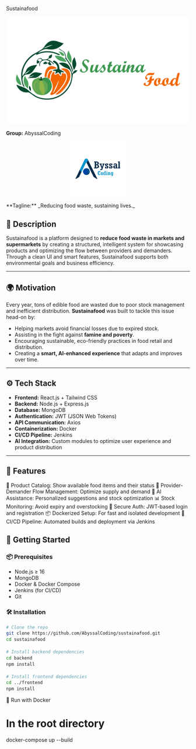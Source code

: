 Sustainafood
<p align="center">
  <a href="" rel="noopener">
  <img src="SustainaFood.png" alt="Sustainafood Logo"></a>
  <br/>
</p>


**Group:** AbyssalCoding  
<p align="center">
  <img src="Abyssal Coding Logo.png" alt="AbyssalCoding Logo" width="150"/>
</p>
**Tagline:** _Reducing food waste, sustaining lives._

## 📝 Description

Sustainafood is a platform designed to **reduce food waste in markets and supermarkets** by creating a structured, intelligent system for showcasing products and optimizing the flow between providers and demanders. Through a clean UI and smart features, Sustainafood supports both environmental goals and business efficiency.

---

## 🌍 Motivation

Every year, tons of edible food are wasted due to poor stock management and inefficient distribution. **Sustainafood** was built to tackle this issue head-on by:

- Helping markets avoid financial losses due to expired stock.
- Assisting in the fight against **famine and poverty**.
- Encouraging sustainable, eco-friendly practices in food retail and distribution.
- Creating a **smart, AI-enhanced experience** that adapts and improves over time.

---

## ⚙️ Tech Stack

- **Frontend:** React.js + Tailwind CSS
- **Backend:** Node.js + Express.js
- **Database:** MongoDB
- **Authentication:** JWT (JSON Web Tokens)
- **API Communication:** Axios
- **Containerization:** Docker
- **CI/CD Pipeline:** Jenkins
- **AI Integration:** Custom modules to optimize user experience and product distribution

---

## 📌 Features
🛒 Product Catalog: Show available food items and their status
🔄 Provider-Demander Flow Management: Optimize supply and demand
🧠 AI Assistance: Personalized suggestions and stock optimization
📊 Stock Monitoring: Avoid expiry and overstocking
🧾 Secure Auth: JWT-based login and registration
📦 Dockerized Setup: For fast and isolated development
🔁 CI/CD Pipeline: Automated builds and deployment via Jenkins

## 🚀 Getting Started

### 📦 Prerequisites

- Node.js ≥ 16
- MongoDB
- Docker & Docker Compose
- Jenkins (for CI/CD)
- Git

### 🛠️ Installation

```bash
# Clone the repo
git clone https://github.com/AbyssalCoding/sustainafood.git
cd sustainafood

# Install backend dependencies
cd backend
npm install

# Install frontend dependencies
cd ../frontend
npm install
```
🐳 Run with Docker
# In the root directory
docker-compose up --build

